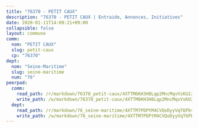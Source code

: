 ```yaml
---
title: "76370 - PETIT CAUX"
description: "76370 - PETIT CAUX | Entraide, Annonces, Initiatives"
date: 2020-01-11T14:09:21+09:00
collapsible: false
layout: commune
comm:
  nom: "PETIT CAUX"
  slug: petit-caux
  cp: "76370"
dept:
  nom: "Seine-Maritime"
  slug: seine-maritime
  num: "76"
peerpad:
  comm:
    read_path: /r/markdown/76370_petit-caux/4XTTM6KH3H8Lqp2MncMqvVsKU2zPRaQqo1xSXm6CxGcXckYsH
    write_path: /w/markdown/76370_petit-caux/4XTTM6KH3H8Lqp2MncMqvVsKU2zPRaQqo1xSXm6CxGcXckYsH-K3TgTf1kHrgNHVEPUTc29iLnKsCxAVuWU8G2MTs3Y2Cq5BHP3MjwHZR81G8mDNfaN8zeTdEBCnawb39vD1XytQo6ffJwELTesxMpwFKGkKuHdwfqFcq5X3qJ2WPGBpSMVAEGc7EP
  dept:
    read_path: /r/markdown/76_seine-maritime/4XTTM7PDPtM4CVQoDyyVqT6Pbvj1SVtndpXJdTDsc7xwdMTdt
    write_path: /w/markdown/76_seine-maritime/4XTTM7PDPtM4CVQoDyyVqT6Pbvj1SVtndpXJdTDsc7xwdMTdt-K3TgUmo7Qwp8ZQz8qKFjC8WCY27ypEpX2c8BXeSV9rrPY1zRZn2SrYwkBXF8VnHkcepiXsccFfKHYuT2JNgSMXxLRaUGRu6o5B3BB15nZxEho97cTz3yC4eRTX4hZM1hcyAZrn8r
---
```


